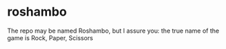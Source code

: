 # roshambo
The repo may be named Roshambo, but I assure you: the true name of the game is Rock, Paper, Scissors
